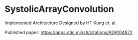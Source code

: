# SystolicArrayConvolution
Implemented Architecture Designed by HT Kung et. al.

Published paper: https://apps.dtic.mil/sti/citations/ADA104872
